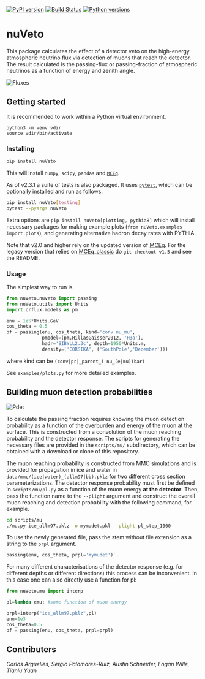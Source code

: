 [![PyPI version](https://img.shields.io/pypi/v/nuveto)](https://pypi.org/project/nuveto) [![Build Status](https://github.com/tianluyuan/nuVeto/actions/workflows/build_and_test.yml/badge.svg)](https://github.com/tianluyuan/nuVeto/actions) [![Python versions](https://img.shields.io/pypi/pyversions/nuveto)](https://pypi.org/project/nuveto)

# nuVeto

This package calculates the effect of a detector veto on the high-energy atmospheric neutrino flux via detection of muons that reach the detector. The result calculated is the passing-flux or passing-fraction of atmospheric neutrinos as a function of energy and zenith angle.

![Fluxes](/paper/figs_for_readme/fluxes_100.png?raw=true)

## Getting started
It is recommended to work within a Python virtual environment.

```
python3 -m venv vdir
source vdir/bin/activate
```

### Installing

```bash
pip install nuVeto
```

This will install `numpy`, `scipy`, `pandas` and [`MCEq`](https://github.com/afedynitch/MCEq).

As of v2.3.1 a suite of tests is also packaged. It uses [`pytest`](https://docs.pytest.org/en/stable/), which can be optionally installed and run as follows.

```bash
pip install nuVeto[testing]
pytest --pyargs nuVeto
```

Extra options are `pip install nuVeto[plotting, pythia8]` which will install necessary packages for making example plots (`from nuVeto.examples import plots`), and generating alternative hadron decay rates with PYTHIA.

Note that v2.0 and higher rely on the updated version of [MCEq](https://github.com/afedynitch/MCEq). For the legacy version that relies on [MCEq_classic](https://github.com/afedynitch/MCEq_classic) do `git checkout v1.5` and see the README.

### Usage

The simplest way to run is

```python
from nuVeto.nuveto import passing
from nuVeto.utils import Units
import crflux.models as pm

enu = 1e5*Units.GeV
cos_theta = 0.5
pf = passing(enu, cos_theta, kind='conv nu_mu',
             pmodel=(pm.HillasGaisser2012, 'H3a'),
             hadr='SIBYLL2.3c', depth=1950*Units.m,
             density=('CORSIKA', ('SouthPole','December')))
```
where kind can be `(conv|pr|_parent_) nu_(e|mu)(bar)`

See `examples/plots.py` for more detailed examples.

## Building muon detection probabilities

![Pdet](/paper/figs_for_readme/prpl_step1000.png?raw=true)

To calculate the passing fraction requires knowing the muon detection probability as a function of the overburden and energy of the muon at the surface. This is constructed from a convolution of the muon reaching probability and the detector response. The scripts for generating the necessary files are provided in the `scripts/mu/` subdirectory, which can be obtained with a download or clone of this repository.

The muon reaching probability is constructed from MMC simulations and is provided for propagation in ice and water in `data/mmc/(ice|water)_(allm97|bb).pklz` for two different cross section parameterizations. The detector response probability must first be defined in `scripts/mu/pl.py` as a function of the muon energy **at the detector**. Then, pass the function name to the `--plight` argument and construct the overall muon reaching and detection probability with the following command, for example.

```bash
cd scripts/mu
./mu.py ice_allm97.pklz -o mymudet.pkl --plight pl_step_1000
```

To use the newly generated file, pass the stem without file extension as a string to the `prpl` argument.
```python
passing(enu, cos_theta, prpl='mymudet')`.
```

For many different characterisations of the detector response (e.g. for different depths or different directions) this process can be inconvenient. In this case one can also directly use a function for pl:
```python
from nuVeto.mu import interp

pl=lambda emu: #some function of muon energy

prpl=interp("ice_allm97.pklz",pl)
enu=1e3
cos_theta=0.5
pf = passing(enu, cos_theta, prpl=prpl)
```

## Contributers
_Carlos Arguelles, Sergio Palomares-Ruiz, Austin Schneider, Logan Wille, Tianlu Yuan_
